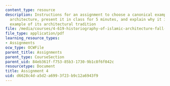 ```yaml
---
content_type: resource
description: Instructions for an assignment to choose a canonical example of Islamic
  architecture, present it in class for 5 minutes, and explain why it is a representative
  example of its architectural tradition
file: /media/courses/4-619-historiography-of-islamic-architecture-fall-2014/d6628c4da5d2a6993f23b9c12a6943f9_MIT4_619F14_assignment4.pdf
file_type: application/pdf
learning_resource_types:
- Assignments
ocw_type: OCWFile
parent_title: Assignments
parent_type: CourseSection
parent_uid: 84eb361f-f753-85b3-1730-9b1c8f6f042c
resourcetype: Document
title: Assignment 4
uid: d6628c4d-a5d2-a699-3f23-b9c12a6943f9
---
```

